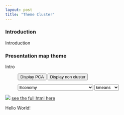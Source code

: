 ```yaml
---
layout: post
title: "Theme Cluster"
---
```




<head>
<style>
li {
    display: inline;
}
</style>
</head>

### Introduction

Introduction 


### Presentation map theme

Intro


<figure>
<div>
<input type="button" onclick="display_pca()" id="pca_button" value="Display PCA">
   <input type="button" onclick="display_comp()" id="comp_button" value="Display non cluster">

  </div>
  

</figure>

<figure>
<select onchange="theThingToDoIfItChange()" id="selection_theme">
      <option value="Economy">Economy</option>
      <option value="Education,culture,media">Education,culture,media</option>
      <option value="Foreign policy">Foreign policy</option>
      <option value="Infrastructure, planning, environment">Infrastructure, planning, environment</option>
      <option value="Political regime">Political regime</option>
      <option value="public finances">public finances</option>
      <option value="security policy">security policy</option>
      <option value="social policies">social policies</option>
      <option value="Economy">Economy</option>
      <option value="Education,culture,media">Education,culture,media</option>
      <option value="Foreign policy">Foreign policy</option>
      <option value="Infrastructure, planning, environment">Infrastructure, planning, environment</option>
      <option value="Political regime">Political regime</option>
      <option value="public finances">public finances</option>
      <option value="security policy">security policy</option>
      <option value="social policies">social policies</option>
</select>

<select onchange="theThingToDoIfItChange()" id="selection_cluster">
	  <option value="kmeans">kmeans</option>
	  <option value="DBSCAN">DBSCAN</option>
</select>

</figure>








<div style="display: none;" id="comp_div">
<img src="{{ site.github.url }}/assets/data/map_theme/map_AdI.png" id="image">
<a href="{{ site.github.url }}/assets/data/map_theme/map_AdI.html" id="map"> see the full html here</a>
</div>

<img src="{{ site.github.url }}/assets/data/maps_theme_ml/kmeans_Economy.png" id="image_cluster">
<a href="{{ site.github.url }}/assets/data/maps_theme_ml/kmeans_Economy.html" id="map_cluster"> see the full html here</a>

<div style="display: none;" id="pca_div">
<img src="{{ site.github.url }}/assets/data/maps_theme_ml/EconomyPCAA_kmeans2.png" id="pca_image">
</div>


<p id="text">Hello World!</p>

	
<figure>
	<script type="text/javascript">
		function theThingToDoIfItChange(){
			
			let image = document.getElementById("image");
			let map = document.getElementById("map")
			
			let selected_theme = document.getElementById("selection_theme").value;
			let selected_cluster = document.getElementById("selection_cluster").value;
			
			image.setAttribute("src","{{ site.github.url }}/assets/data/map_theme/map_"+selected_theme+".png");
			map.setAttribute("href","{{ site.github.url }}/assets/data/map_theme/map_"+selected_theme+".html");
			
			
			let image_cluster = document.getElementById("image_cluster");
			let map_cluster = document.getElementById("map_cluster");
			
			
			
			image_cluster.setAttribute("src", "{{ site.github.url }}/assets/data/maps_theme_ml/"+selected_cluster+"_"+selected_theme+".png");
			map_cluster.setAttribute("href","{{ site.github.url }}/assets/data/maps_theme_ml/"+selected_cluster+"_"+selected_theme+".html");
			
			let image_pca = document.getElementById("pca_image");
			if (selected_cluster == "kmeans"){
				image_pca.setAttribute("src", "{{ site.github.url }}/assets/data/maps_theme_ml/"+selected_theme+"PCAA_kmeans2.png");
			}else {
				image_pca.setAttribute("src", "{{ site.github.url }}/assets/data/maps_theme_ml/"+selected_theme+"PCAA_"+selected_cluster+".png");
			};
			
			document.getElementById("text").innerHTML = dict[selected];
		};
		
		
		
		function display_pca() {
		let button = document.getElementById("pca_button");
		let div = document.getElementById("pca_div");
		
		if(button.value == "Display PCA") {
			button.setAttribute("value","Hide PCA");
			div.setAttribute("style","");
			
		}else {
			button.setAttribute("value","Display PCA");
			div.setAttribute("style","display: none;");
		};
		};
		
		
		function display_comp() {
		let button = document.getElementById("comp_button");
		let div = document.getElementById("comp_div");
		
		if(button.value == "Display non cluster") {
			button.setAttribute("value","Hide non cluster");
			div.setAttribute("style","");
			
		}else {
			button.setAttribute("value","Display non cluster");
			div.setAttribute("style","display: none;");
		};
		
		};
		
		
		var dict = {
      "Economy": "describe Economy",
      "Education,culture,media": "describe Education,culture,media",
      "Foreign policy": "describe Foreign policy",
      "Infrastructure, planning, environment": "describe Infrastructure, planning, environment",
      "Political regime": "describe Political regime",
      "public finances": "describe public finances",
      "security policy": "describe security policy",
      "social policies": "describe social policies",
      "Economy": "describe Economy",
      "Education,culture,media": "describe Education,culture,media",
      "Foreign policy": "describe Foreign policy",
      "Infrastructure, planning, environment": "describe Infrastructure, planning, environment",
      "Political regime": "describe Political regime",
      "public finances": "describe public finances",
      "security policy": "describe security policy",
      "social policies": "describe social policies",
      };


		document.getElementById("text").innerHTML = dict ["map_AdI"];
		
	</script>
</figure>
analyse results

discuss results

## Conclusion 

